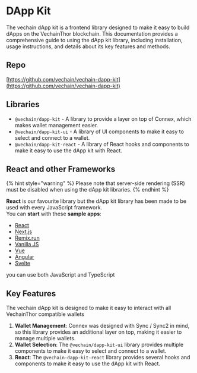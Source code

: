 # DApp Kit

The vechain dApp kit is a frontend library designed to make it easy to build dApps on the VechainThor blockchain. This documentation provides a comprehensive guide to using the dApp kit library, including installation, usage instructions, and details about its key features and methods.

## Repo

[https://github.com/vechain/vechain-dapp-kit](https://github.com/vechain/vechain-dapp-kit)

## Libraries

* `@vechain/dapp-kit` - A library to provide a layer on top of Connex, which makes wallet management easier.
* `@vechain/dapp-kit-ui` - A library of UI components to make it easy to select and connect to a wallet.
* `@vechain/dapp-kit-react` - A library of React hooks and components to make it easy to use the dApp kit with React.

## React and other Frameworks

{% hint style="warning" %}
Please note that server-side rendering (SSR) must be disabled when using the dApp kit libraries.
{% endhint %}

**React** is our favourite library but the dApp kit library has been made to be used with every JavaScript framework.\
You can **start** with these **sample apps**:

* [React](https://github.com/vechain/vechain-dapp-kit/tree/main/examples/sample-react-app)
* [Next.js](https://github.com/vechain/vechain-dapp-kit/tree/main/examples/sample-next-app)
* [Remix.run](https://github.com/vechain/vechain-dapp-kit/tree/main/examples/sample-remix-app)
* [Vanilla JS](https://github.com/vechain/vechain-dapp-kit/tree/main/examples/sample-vanilla-app)
* [Vue](https://github.com/vechain/vechain-dapp-kit/tree/main/examples/sample-vue-app)
* [Angular](https://github.com/vechain/vechain-dapp-kit/tree/main/examples/sample-angular-app)
* [Svelte](https://github.com/vechain/vechain-dapp-kit/tree/main/examples/sample-svelte-app)

you can use both JavaScript and TypeScript

## Key Features

The vechain dApp kit is designed to make it easy to interact with all VechainThor compatible wallets

1. **Wallet Management**: Connex was designed with Sync / Sync2 in mind, so this library provides an additional layer on top, making it easier to manage multiple wallets.
2. **Wallet Selection**: The `@vechain/dapp-kit-ui` library provides multiple components to make it easy to select and connect to a wallet.
3. **React**: The `@vechain-dapp-kit-react` library provides several hooks and components to make it easy to use the dApp kit with React.
